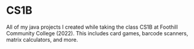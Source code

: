 # CS1B
All of my java projects I created while taking the class CS1B at Foothill Community College (2022). 
This includes card games, barcode scanners, matrix calculators, and more.